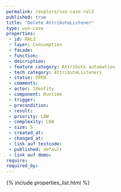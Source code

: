 ```yaml
---
permalink: /explore/use-case-ral3
published: true
title: "Delete AttributeListener"
type: use-case
properties:
 - id: RAL3
 - layer: Consumption
 - facade: 
 - function: 
 - description: 
 - feature category: Attribute automation
 - tech category: AttributeListeners
 - status: OPEN
 - comments: 
 - actor: Identity
 - component: Runtime
 - trigger: 
 - precondition: 
 - result: 
 - priority: LOW
 - complexity: LOW
 - size: S
 - created_at: 
 - changed_at: 
 - link auf testcode: 
 - published: default
 - link auf demo: 
require:
required_by:
---
```

{% include properties_list.html %}
